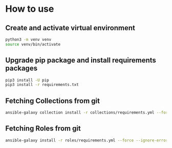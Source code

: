 # How to use

## Create and activate virtual environment

```sh
python3 -m venv venv
source venv/bin/activate
```

## Upgrade pip package and install requirements packages

```sh
pip3 install -U pip
pip3 install -r requirements.txt
```

## Fetching Collections from git

```sh
ansible-galaxy collection install -r collections/requirements.yml --force --ignore-errors --collections-path collections
```

## Fetching Roles from git

```sh
ansible-galaxy install -r roles/requirements.yml --force --ignore-errors --roles-path roles -g
```
